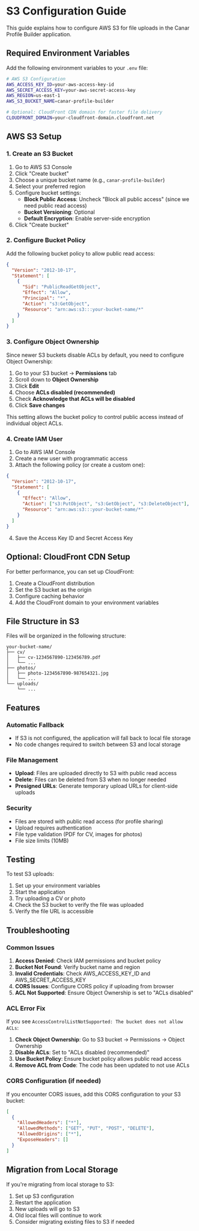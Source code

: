 # S3 Configuration Guide

This guide explains how to configure AWS S3 for file uploads in the Canar Profile Builder application.

## Required Environment Variables

Add the following environment variables to your `.env` file:

```bash
# AWS S3 Configuration
AWS_ACCESS_KEY_ID=your-aws-access-key-id
AWS_SECRET_ACCESS_KEY=your-aws-secret-access-key
AWS_REGION=us-east-1
AWS_S3_BUCKET_NAME=canar-profile-builder

# Optional: CloudFront CDN domain for faster file delivery
CLOUDFRONT_DOMAIN=your-cloudfront-domain.cloudfront.net
```

## AWS S3 Setup

### 1. Create an S3 Bucket

1. Go to AWS S3 Console
2. Click "Create bucket"
3. Choose a unique bucket name (e.g., `canar-profile-builder`)
4. Select your preferred region
5. Configure bucket settings:
   - **Block Public Access**: Uncheck "Block all public access" (since we need public read access)
   - **Bucket Versioning**: Optional
   - **Default Encryption**: Enable server-side encryption
6. Click "Create bucket"

### 2. Configure Bucket Policy

Add the following bucket policy to allow public read access:

```json
{
  "Version": "2012-10-17",
  "Statement": [
    {
      "Sid": "PublicReadGetObject",
      "Effect": "Allow",
      "Principal": "*",
      "Action": "s3:GetObject",
      "Resource": "arn:aws:s3:::your-bucket-name/*"
    }
  ]
}
```

### 3. Configure Object Ownership

Since newer S3 buckets disable ACLs by default, you need to configure Object Ownership:

1. Go to your S3 bucket → **Permissions** tab
2. Scroll down to **Object Ownership**
3. Click **Edit**
4. Choose **ACLs disabled (recommended)**
5. Check **Acknowledge that ACLs will be disabled**
6. Click **Save changes**

This setting allows the bucket policy to control public access instead of individual object ACLs.

### 4. Create IAM User

1. Go to AWS IAM Console
2. Create a new user with programmatic access
3. Attach the following policy (or create a custom one):

```json
{
  "Version": "2012-10-17",
  "Statement": [
    {
      "Effect": "Allow",
      "Action": ["s3:PutObject", "s3:GetObject", "s3:DeleteObject"],
      "Resource": "arn:aws:s3:::your-bucket-name/*"
    }
  ]
}
```

4. Save the Access Key ID and Secret Access Key

## Optional: CloudFront CDN Setup

For better performance, you can set up CloudFront:

1. Create a CloudFront distribution
2. Set the S3 bucket as the origin
3. Configure caching behavior
4. Add the CloudFront domain to your environment variables

## File Structure in S3

Files will be organized in the following structure:

```
your-bucket-name/
├── cv/
│   ├── cv-1234567890-123456789.pdf
│   └── ...
├── photos/
│   ├── photo-1234567890-987654321.jpg
│   └── ...
└── uploads/
    └── ...
```

## Features

### Automatic Fallback

- If S3 is not configured, the application will fall back to local file storage
- No code changes required to switch between S3 and local storage

### File Management

- **Upload**: Files are uploaded directly to S3 with public read access
- **Delete**: Files can be deleted from S3 when no longer needed
- **Presigned URLs**: Generate temporary upload URLs for client-side uploads

### Security

- Files are stored with public read access (for profile sharing)
- Upload requires authentication
- File type validation (PDF for CV, images for photos)
- File size limits (10MB)

## Testing

To test S3 uploads:

1. Set up your environment variables
2. Start the application
3. Try uploading a CV or photo
4. Check the S3 bucket to verify the file was uploaded
5. Verify the file URL is accessible

## Troubleshooting

### Common Issues

1. **Access Denied**: Check IAM permissions and bucket policy
2. **Bucket Not Found**: Verify bucket name and region
3. **Invalid Credentials**: Check AWS_ACCESS_KEY_ID and AWS_SECRET_ACCESS_KEY
4. **CORS Issues**: Configure CORS policy if uploading from browser
5. **ACL Not Supported**: Ensure Object Ownership is set to "ACLs disabled"

### ACL Error Fix

If you see `AccessControlListNotSupported: The bucket does not allow ACLs`:

1. **Check Object Ownership**: Go to S3 bucket → Permissions → Object Ownership
2. **Disable ACLs**: Set to "ACLs disabled (recommended)"
3. **Use Bucket Policy**: Ensure bucket policy allows public read access
4. **Remove ACL from Code**: The code has been updated to not use ACLs

### CORS Configuration (if needed)

If you encounter CORS issues, add this CORS configuration to your S3 bucket:

```json
[
  {
    "AllowedHeaders": ["*"],
    "AllowedMethods": ["GET", "PUT", "POST", "DELETE"],
    "AllowedOrigins": ["*"],
    "ExposeHeaders": []
  }
]
```

## Migration from Local Storage

If you're migrating from local storage to S3:

1. Set up S3 configuration
2. Restart the application
3. New uploads will go to S3
4. Old local files will continue to work
5. Consider migrating existing files to S3 if needed

